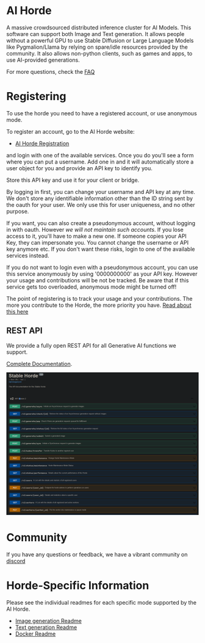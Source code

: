 # AI Horde

A massive crowdsourced distributed inference cluster for AI Models. This software can support both Image and Text generation.
It allows people without a powerful GPU to use Stable Diffusion or Large Language Models like Pygmalion/Llama by relying on spare/idle resources provided by the community.
It also allows non-python clients, such as games and apps, to use AI-provided generations.

For more questions, check the [FAQ](FAQ.md)

# Registering

To use the horde you need to have a registered account, or use anonymous mode.

To register an account, go to the AI Horde website:
   * [AI Horde Registration](https://aihorde.net/register)

and login with one of the available services. Once you do you'll see a form where you can put a username. Add one in and it will automatically store a user object for you and provide an API key to identify you.

Store this API key and use it for your client or bridge.

By logging in first, you can change your username and API key at any time. 
We don't store any identifiable information other than the ID string sent by the oauth for your user. We only use this for user uniqueness, and no other purpose.

If you want, you can also create a pseudonymous account, without logging in with oauth. However *we will not maintain such accounts*. If you lose access to it, you'll have to make a new one. If someone copies your API Key, they can impersonate you. You cannot change the username or API key anymore etc. If you don't want these risks, login to one of the available services instead.

If you do not want to login even with a pseudonymous account, you can use this service anonymously by using '0000000000' as your API key. However your usage and contributions will be not be tracked. Be aware that if this service gets too overloaded, anonymous mode might be turned off!

The point of registering is to track your usage and your contributions. The more you contribute to the Horde, the more priority you have. [Read about this here](https://dbzer0.com/blog/the-kudos-based-economy-for-the-koboldai-horde/)

## REST API

We provide a fully open REST API for all Generative AI functions we support. 

[Complete Documentation](https://aihorde.net/api).

![](api_screenshot.png)

# Community

If you have any questions or feedback, we have a vibrant community on [discord](https://discord.gg/3DxrhksKzn)

# Horde-Specific Information

Please see the individual readmes for each specific mode supported by the AI Horde.

   * [Image generation Readme](README_StableHorde.md)
   * [Text generation Readme](README_KoboldAIHorde.md)
   * [Docker Readme](README_docker.md)